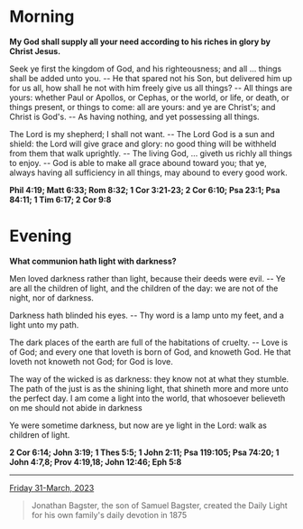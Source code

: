 # Morning

**My God shall supply all your need according to his riches in glory by Christ Jesus.**
 
Seek ye first the kingdom of God, and his righteousness; and all ... things shall be added unto you. -- He that spared not his Son, but delivered him up for us all, how shall he not with him freely give us all things? -- All things are yours: whether Paul or Apollos, or Cephas, or the world, or life, or death, or things present, or things to come: all are yours: and ye are Christ's; and Christ is God's. -- As having nothing, and yet possessing all things.
 
The Lord is my shepherd; I shall not want. -- The Lord God is a sun and shield: the Lord will give grace and glory: no good thing will be withheld from them that walk uprightly. -- The living God, ... giveth us richly all things to enjoy. -- God is able to make all grace abound toward you; that ye, always having all sufficiency in all things, may abound to every good work.  

**Phil 4:19; Matt 6:33; Rom 8:32; 1 Cor 3:21‑23; 2 Cor 6:10; Psa 23:1; Psa 84:11; 1 Tim 6:17; 2 Cor 9:8**

# Evening

**What communion hath light with darkness?**
 
Men loved darkness rather than light, because their deeds were evil. -- Ye are all the children of light, and the children of the day: we are not of the night, nor of darkness.
 
Darkness hath blinded his eyes. -- Thy word is a lamp unto my feet, and a light unto my path.
 
The dark places of the earth are full of the habitations of cruelty. -- Love is of God; and every one that loveth is born of God, and knoweth God. He that loveth not knoweth not God; for God is love.
 
The way of the wicked is as darkness: they know not at what they stumble. The path of the just is as the shining light, that shineth more and more unto the perfect day. I am come a light into the world, that whosoever believeth on me should not abide in darkness
 
Ye were sometime darkness, but now are ye light in the Lord: walk as children of light.  

**2 Cor 6:14; John 3:19; 1 Thes 5:5; 1 John 2:11; Psa 119:105; Psa 74:20; 1 John 4:7,8; Prov 4:19,18; John 12:46; Eph 5:8**

---

[Friday 31-March, 2023](https://t.me/s/daily_light)

> Jonathan Bagster, the son of Samuel Bagster, created the Daily Light for his own family's daily devotion in 1875

